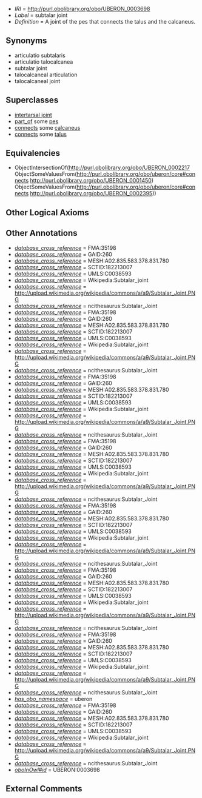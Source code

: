  * *IRI* = http://purl.obolibrary.org/obo/UBERON_0003698
 * *Label* = subtalar joint
 * *Definition* = A joint of the pes that connects the talus and the calcaneus.

## Synonyms

 * articulatio subtalaris
 * articulatio talocalcanea
 * subtalar joint
 * talocalcaneal articulation
 * talocalcaneal joint

## Superclasses

 * [intertarsal joint](../../UBERON/47/UBERON_0008447.md)
 * [part_of](../../BFO/50/BFO_0000050.md) some [pes](../../UBERON/87/UBERON_0002387.md)
 * [connects](../../ts/core#connects.md) some [calcaneus](../../UBERON/50/UBERON_0001450.md)
 * [connects](../../ts/core#connects.md) some [talus](../../UBERON/95/UBERON_0002395.md)

## Equivalencies

 * ObjectIntersectionOf(<http://purl.obolibrary.org/obo/UBERON_0002217> ObjectSomeValuesFrom(<http://purl.obolibrary.org/obo/uberon/core#connects> <http://purl.obolibrary.org/obo/UBERON_0001450>) ObjectSomeValuesFrom(<http://purl.obolibrary.org/obo/uberon/core#connects> <http://purl.obolibrary.org/obo/UBERON_0002395>))

## Other Logical Axioms


## Other Annotations

 * *[database_cross_reference](../../ef/oboInOwl#hasDbXref.md)* = FMA:35198
 * *[database_cross_reference](../../ef/oboInOwl#hasDbXref.md)* = GAID:260
 * *[database_cross_reference](../../ef/oboInOwl#hasDbXref.md)* = MESH:A02.835.583.378.831.780
 * *[database_cross_reference](../../ef/oboInOwl#hasDbXref.md)* = SCTID:182213007
 * *[database_cross_reference](../../ef/oboInOwl#hasDbXref.md)* = UMLS:C0038593
 * *[database_cross_reference](../../ef/oboInOwl#hasDbXref.md)* = Wikipedia:Subtalar_joint
 * *[database_cross_reference](../../ef/oboInOwl#hasDbXref.md)* = http://upload.wikimedia.org/wikipedia/commons/a/a9/Subtalar_Joint.PNG
 * *[database_cross_reference](../../ef/oboInOwl#hasDbXref.md)* = ncithesaurus:Subtalar_Joint
 * *[database_cross_reference](../../ef/oboInOwl#hasDbXref.md)* = FMA:35198
 * *[database_cross_reference](../../ef/oboInOwl#hasDbXref.md)* = GAID:260
 * *[database_cross_reference](../../ef/oboInOwl#hasDbXref.md)* = MESH:A02.835.583.378.831.780
 * *[database_cross_reference](../../ef/oboInOwl#hasDbXref.md)* = SCTID:182213007
 * *[database_cross_reference](../../ef/oboInOwl#hasDbXref.md)* = UMLS:C0038593
 * *[database_cross_reference](../../ef/oboInOwl#hasDbXref.md)* = Wikipedia:Subtalar_joint
 * *[database_cross_reference](../../ef/oboInOwl#hasDbXref.md)* = http://upload.wikimedia.org/wikipedia/commons/a/a9/Subtalar_Joint.PNG
 * *[database_cross_reference](../../ef/oboInOwl#hasDbXref.md)* = ncithesaurus:Subtalar_Joint
 * *[database_cross_reference](../../ef/oboInOwl#hasDbXref.md)* = FMA:35198
 * *[database_cross_reference](../../ef/oboInOwl#hasDbXref.md)* = GAID:260
 * *[database_cross_reference](../../ef/oboInOwl#hasDbXref.md)* = MESH:A02.835.583.378.831.780
 * *[database_cross_reference](../../ef/oboInOwl#hasDbXref.md)* = SCTID:182213007
 * *[database_cross_reference](../../ef/oboInOwl#hasDbXref.md)* = UMLS:C0038593
 * *[database_cross_reference](../../ef/oboInOwl#hasDbXref.md)* = Wikipedia:Subtalar_joint
 * *[database_cross_reference](../../ef/oboInOwl#hasDbXref.md)* = http://upload.wikimedia.org/wikipedia/commons/a/a9/Subtalar_Joint.PNG
 * *[database_cross_reference](../../ef/oboInOwl#hasDbXref.md)* = ncithesaurus:Subtalar_Joint
 * *[database_cross_reference](../../ef/oboInOwl#hasDbXref.md)* = FMA:35198
 * *[database_cross_reference](../../ef/oboInOwl#hasDbXref.md)* = GAID:260
 * *[database_cross_reference](../../ef/oboInOwl#hasDbXref.md)* = MESH:A02.835.583.378.831.780
 * *[database_cross_reference](../../ef/oboInOwl#hasDbXref.md)* = SCTID:182213007
 * *[database_cross_reference](../../ef/oboInOwl#hasDbXref.md)* = UMLS:C0038593
 * *[database_cross_reference](../../ef/oboInOwl#hasDbXref.md)* = Wikipedia:Subtalar_joint
 * *[database_cross_reference](../../ef/oboInOwl#hasDbXref.md)* = http://upload.wikimedia.org/wikipedia/commons/a/a9/Subtalar_Joint.PNG
 * *[database_cross_reference](../../ef/oboInOwl#hasDbXref.md)* = ncithesaurus:Subtalar_Joint
 * *[database_cross_reference](../../ef/oboInOwl#hasDbXref.md)* = FMA:35198
 * *[database_cross_reference](../../ef/oboInOwl#hasDbXref.md)* = GAID:260
 * *[database_cross_reference](../../ef/oboInOwl#hasDbXref.md)* = MESH:A02.835.583.378.831.780
 * *[database_cross_reference](../../ef/oboInOwl#hasDbXref.md)* = SCTID:182213007
 * *[database_cross_reference](../../ef/oboInOwl#hasDbXref.md)* = UMLS:C0038593
 * *[database_cross_reference](../../ef/oboInOwl#hasDbXref.md)* = Wikipedia:Subtalar_joint
 * *[database_cross_reference](../../ef/oboInOwl#hasDbXref.md)* = http://upload.wikimedia.org/wikipedia/commons/a/a9/Subtalar_Joint.PNG
 * *[database_cross_reference](../../ef/oboInOwl#hasDbXref.md)* = ncithesaurus:Subtalar_Joint
 * *[database_cross_reference](../../ef/oboInOwl#hasDbXref.md)* = FMA:35198
 * *[database_cross_reference](../../ef/oboInOwl#hasDbXref.md)* = GAID:260
 * *[database_cross_reference](../../ef/oboInOwl#hasDbXref.md)* = MESH:A02.835.583.378.831.780
 * *[database_cross_reference](../../ef/oboInOwl#hasDbXref.md)* = SCTID:182213007
 * *[database_cross_reference](../../ef/oboInOwl#hasDbXref.md)* = UMLS:C0038593
 * *[database_cross_reference](../../ef/oboInOwl#hasDbXref.md)* = Wikipedia:Subtalar_joint
 * *[database_cross_reference](../../ef/oboInOwl#hasDbXref.md)* = http://upload.wikimedia.org/wikipedia/commons/a/a9/Subtalar_Joint.PNG
 * *[database_cross_reference](../../ef/oboInOwl#hasDbXref.md)* = ncithesaurus:Subtalar_Joint
 * *[database_cross_reference](../../ef/oboInOwl#hasDbXref.md)* = FMA:35198
 * *[database_cross_reference](../../ef/oboInOwl#hasDbXref.md)* = GAID:260
 * *[database_cross_reference](../../ef/oboInOwl#hasDbXref.md)* = MESH:A02.835.583.378.831.780
 * *[database_cross_reference](../../ef/oboInOwl#hasDbXref.md)* = SCTID:182213007
 * *[database_cross_reference](../../ef/oboInOwl#hasDbXref.md)* = UMLS:C0038593
 * *[database_cross_reference](../../ef/oboInOwl#hasDbXref.md)* = Wikipedia:Subtalar_joint
 * *[database_cross_reference](../../ef/oboInOwl#hasDbXref.md)* = http://upload.wikimedia.org/wikipedia/commons/a/a9/Subtalar_Joint.PNG
 * *[database_cross_reference](../../ef/oboInOwl#hasDbXref.md)* = ncithesaurus:Subtalar_Joint
 * *[has_obo_namespace](../../ce/oboInOwl#hasOBONamespace.md)* = uberon
 * *[database_cross_reference](../../ef/oboInOwl#hasDbXref.md)* = FMA:35198
 * *[database_cross_reference](../../ef/oboInOwl#hasDbXref.md)* = GAID:260
 * *[database_cross_reference](../../ef/oboInOwl#hasDbXref.md)* = MESH:A02.835.583.378.831.780
 * *[database_cross_reference](../../ef/oboInOwl#hasDbXref.md)* = SCTID:182213007
 * *[database_cross_reference](../../ef/oboInOwl#hasDbXref.md)* = UMLS:C0038593
 * *[database_cross_reference](../../ef/oboInOwl#hasDbXref.md)* = Wikipedia:Subtalar_joint
 * *[database_cross_reference](../../ef/oboInOwl#hasDbXref.md)* = http://upload.wikimedia.org/wikipedia/commons/a/a9/Subtalar_Joint.PNG
 * *[database_cross_reference](../../ef/oboInOwl#hasDbXref.md)* = ncithesaurus:Subtalar_Joint
 * *[oboInOwl#id](../../id/oboInOwl#id.md)* = UBERON:0003698

## External Comments

